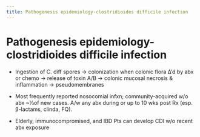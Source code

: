 ```yaml
---
title: Pathogenesis epidemiology-clostridioides difficile infection
---
```

# Pathogenesis epidemiology-clostridioides difficile infection


* Ingestion of C. diff spores → colonization when colonic flora Δ’d by abx or chemo → release of toxin A/B → colonic mucosal necrosis & inflammation → pseudomembranes

* Most frequently reported nosocomial infxn; community-acquired w/o abx ~⅓of new cases. A/w any abx during or up to 10 wks post Rx (esp. β-lactams, clinda, FQ).

* Elderly, immunocompromised, and IBD Pts can develop CDI w/o recent abx exposure

